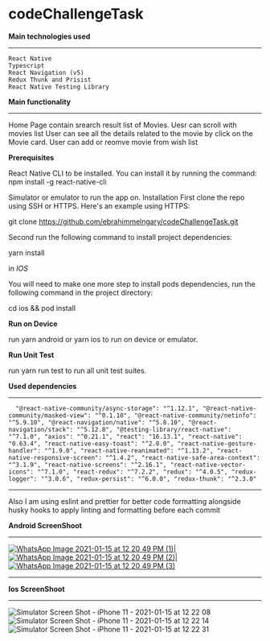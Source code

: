 # codeChallengeTask 
**Main technologies used**
______________________
```
React Native
Typescript
React Navigation (v5)
Redux Thunk and Prisist
React Native Testing Library
```
**Main functionality**
______________________

Home Page contain srearch result list of Movies.
Uesr can scroll with movies list
User can see all the details related to the movie by click on the Movie card.
User can add or reomve movie from wish list

**Prerequisites**

React Native CLI to be installed. You can install it by running the command:
npm install -g react-native-cli

Simulator or emulator to run the app on.
Installation
First clone the repo using SSH or HTTPS. Here's an example using HTTPS:

git clone https://github.com/ebrahimmelngary/codeChallengeTask.git

Second run the following command to install project dependencies:

yarn install

in *IOS*

You will need to make one more step to install pods dependencies, run the following command in the project directory:

cd ios && pod install

**Run on Device**

run yarn android or yarn ios to run on device or emulator.

**Run Unit Test**

run yarn run test to run all unit test suites.

**Used dependencies**
________________________
`   "@react-native-community/async-storage": "^1.12.1",
    "@react-native-community/masked-view": "^0.1.10",
    "@react-native-community/netinfo": "^5.9.10",
    "@react-navigation/native": "^5.8.10",
    "@react-navigation/stack": "^5.12.8",
    "@testing-library/react-native": "^7.1.0",
    "axios": "^0.21.1",
    "react": "16.13.1",
    "react-native": "0.63.4",
    "react-native-easy-toast": "^2.0.0",
    "react-native-gesture-handler": "^1.9.0",
    "react-native-reanimated": "^1.13.2",
    "react-native-responsive-screen": "^1.4.2",
    "react-native-safe-area-context": "^3.1.9",
    "react-native-screens": "^2.16.1",
    "react-native-vector-icons": "^7.1.0",
    "react-redux": "^7.2.2",
    "redux": "^4.0.5",
    "redux-logger": "^3.0.6",
    "redux-persist": "^6.0.0",
    "redux-thunk": "^2.3.0" 
    `
______________________________

Also I am using eslint and prettier for better code formatting alongside husky hooks to apply linting and formatting before each commit

**Android ScreenShoot**
_______________
[![WhatsApp Image 2021-01-15 at 12 20 49 PM (1)](https://user-images.githubusercontent.com/26544537/104726213-eb760780-573b-11eb-84ed-ef33689cc5ab.jpeg)|
![WhatsApp Image 2021-01-15 at 12 20 49 PM (2)](https://user-images.githubusercontent.com/26544537/104726215-ed3fcb00-573b-11eb-81f0-7e00285862b9.jpeg)|
![WhatsApp Image 2021-01-15 at 12 20 49 PM (3)](https://user-images.githubusercontent.com/26544537/104726218-ee70f800-573b-11eb-91cc-bfe5b49c59e6.jpeg)](url)

______________
**Ios ScreenShoot**
____________________________

![Simulator Screen Shot - iPhone 11 - 2021-01-15 at 12 22 08](https://user-images.githubusercontent.com/26544537/104726602-9090e000-573c-11eb-894f-c5259734a868.png)
![Simulator Screen Shot - iPhone 11 - 2021-01-15 at 12 22 14](https://user-images.githubusercontent.com/26544537/104726606-925aa380-573c-11eb-9d65-66a55e6a3d0d.png)
![Simulator Screen Shot - iPhone 11 - 2021-01-15 at 12 22 31](https://user-images.githubusercontent.com/26544537/104726608-94246700-573c-11eb-884b-cf39d458429d.png)
